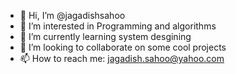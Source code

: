 - 👋 Hi, I’m @jagadishsahoo
- 👀 I’m interested in Programming and algorithms
- 🌱 I’m currently learning system desgining 
- 💞️ I’m looking to collaborate on some cool projects
- 📫 How to reach me: jagadish.sahoo@yahoo.com

<!---
jagadishsahoo/jagadishsahoo is a ✨ special ✨ repository because its `README.md` (this file) appears on your GitHub profile.
You can click the Preview link to take a look at your changes.
--->
